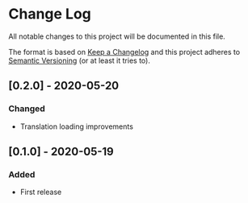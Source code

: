 # Change Log
All notable changes to this project will be documented in this file.

The format is based on [Keep a Changelog](http://keepachangelog.com/)
and this project adheres to [Semantic Versioning](http://semver.org/) (or at least it tries to).

## [0.2.0] - 2020-05-20
### Changed
- Translation loading improvements

## [0.1.0] - 2020-05-19
### Added
- First release
